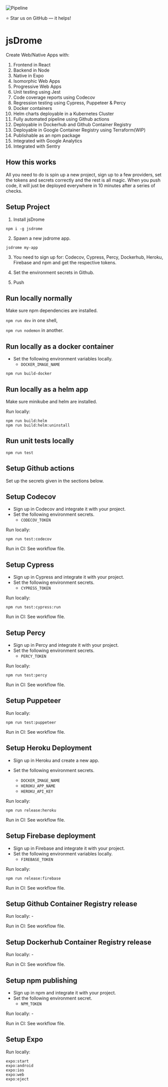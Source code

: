 ![Pipeline](https://github.com/jsDrome/jsDrome/workflows/Build/badge.svg?branch=master)

⭐️ Star us on GitHub — it helps!

# jsDrome

Create Web/Native Apps with:

1. Frontend in React
2. Backend in Node
3. Native in Expo
4. Isomorphic Web Apps
5. Progressive Web Apps
6. Unit testing using Jest
7. Code coverage reports using Codecov
8. Regression testing using Cypress, Puppeteer & Percy
9. Docker containers
10. Helm charts deployable in a Kubernetes Cluster
11. Fully automated pipeline using Github actions
12. Deployable in Dockerhub and Github Container Registry
13. Deployable in Google Container Registry using Terraform(WIP)
14. Publishable as an npm package
15. Integrated with Google Analytics
16. Integrated with Sentry

## How this works

All you need to do is spin up a new project, sign up to a few providers, set the tokens and secrets correctly and the rest is all magic. When you push code, it will just be deployed everywhere in 10 minutes after a series of checks.

## Setup Project

1. Install jsDrome

```shell
npm i -g jsdrome
```

2. Spawn a new jsdrome app.

```shell
jsdrome my-app
```

3. You need to sign up for: Codecov, Cypress, Percy, Dockerhub, Heroku, Firebase and npm and get the respective tokens.

4. Set the environment secrets in Github.

5. Push

## Run locally normally

Make sure npm dependencies are installed.

`npm run dev` in one shell,

`npm run nodemon` in another.

## Run locally as a docker container

- Set the following environment variables locally.
  - `DOCKER_IMAGE_NAME`

```shell
npm run build-docker
```

## Run locally as a helm app

Make sure minikube and helm are installed.

Run locally:

```shell
npm run build:helm
npm run build:helm:uninstall
```

## Run unit tests locally

```shell
npm run test
```

## Setup Github actions

Set up the secrets given in the sections below.

## Setup Codecov

- Sign up in Codecov and integrate it with your project.
- Set the following environment secrets.
  - `CODECOV_TOKEN`

Run locally:

```shell
npm run test:codecov
```

Run in CI: See workflow file.

## Setup Cypress

- Sign up in Cypress and integrate it with your project.
- Set the following environment secrets.
  - `CYPRESS_TOKEN`

Run locally:

```shell
npm run test:cypress:run
```
Run in CI: See workflow file.

## Setup Percy

- Sign up in Percy and integrate it with your project.
- Set the following environment secrets.
  - `PERCY_TOKEN`

Run locally:

```shell
npm run test:percy
```
Run in CI: See workflow file.

## Setup Puppeteer

Run locally:

```shell
npm run test:puppeteer
```

Run in CI: See workflow file.

## Setup Heroku Deployment

- Sign up in Heroku and create a new app.
- Set the following environment secrets.

  - `DOCKER_IMAGE_NAME`
  - `HEROKU_APP_NAME`
  - `HEROKU_API_KEY`

Run locally:

```shell
npm run release:heroku
```
Run in CI: See workflow file.

## Setup Firebase deployment

- Sign up in Firebase and integrate it with your project.
- Set the following environment variables locally.
  - `FIREBASE_TOKEN`

Run locally:

```shell
npm run release:firebase
```
Run in CI: See workflow file.

## Setup Github Container Registry release

Run locally: -

Run in CI: See workflow file.

## Setup Dockerhub Container Registry release

Run locally: -

Run in CI: See workflow file.

## Setup npm publishing

- Sign up in npm and integrate it with your project.
- Set the following environment secret.
  - `NPM_TOKEN`

Run locally: -

Run in CI: See workflow file.

## Setup Expo

Run locally:

```shell
expo:start
expo:android
expo:ios
expo:web
expo:eject
```
